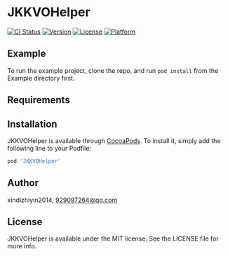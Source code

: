 # JKKVOHelper

[![CI Status](https://img.shields.io/travis/xindizhiyin2014/JKKVOHelper.svg?style=flat)](https://travis-ci.org/xindizhiyin2014/JKKVOHelper)
[![Version](https://img.shields.io/cocoapods/v/JKKVOHelper.svg?style=flat)](https://cocoapods.org/pods/JKKVOHelper)
[![License](https://img.shields.io/cocoapods/l/JKKVOHelper.svg?style=flat)](https://cocoapods.org/pods/JKKVOHelper)
[![Platform](https://img.shields.io/cocoapods/p/JKKVOHelper.svg?style=flat)](https://cocoapods.org/pods/JKKVOHelper)

## Example

To run the example project, clone the repo, and run `pod install` from the Example directory first.

## Requirements

## Installation

JKKVOHelper is available through [CocoaPods](https://cocoapods.org). To install
it, simply add the following line to your Podfile:

```ruby
pod 'JKKVOHelper'
```

## Author

xindizhiyin2014, 929097264@qq.com

## License

JKKVOHelper is available under the MIT license. See the LICENSE file for more info.

